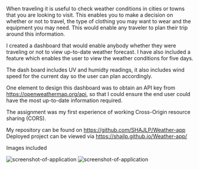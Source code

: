 When traveling it is useful to check weather conditions in cities or towns that you are looking to visit.
This enables you to make a decision on whether or not to travel, the type of clothing you may want to wear and the equipment you may need.  This would enable any traveler to plan their trip around this information.

I created a dashboard that would enable anybody whether they were traveling or not to view up-to-date weather forecast.  I have also included a feature which enables the user to view the weather conditions for five days.  

The dash board includes UV and humidty readings, it also includes wind speed for the current day so the user can plan accordingly.

One element to design this dashboard was to obtain an API key from https://openweathermap.org/api, so that I could ensure the end user could have the most up-to-date information required.

The assignment was my first experience of working Cross-Origin resource sharing (CORS).

My repository can be found on https://github.com/SHAJLP/Weather-app
Deployed project can be viewed via  https://shajlp.github.io/Weather-app/


Images included

![screenshot-of-application](./assets/styles/weather1.png)
![screenshot-of-application](./assets/styles/weather2.png)